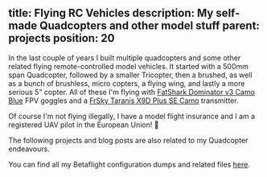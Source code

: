 title: Flying RC Vehicles
description: My self-made Quadcopters and other model stuff
parent: projects
position: 20
---

In the last couple of years I built multiple quadcopters and some other related flying remote-controlled model vehicles.
It started with a 500mm span Quadcopter, followed by a smaller Tricopter, then a brushed, as well as a bunch of brushless, micro copters, a flying wing, and lastly a more serious 5" copter.
All of these I'm flying with [FatShark Dominator v3 Camo Blue](https://hobbyking.com/en_us/dominator-v3-hydrodip-camo-blue-white.html) FPV goggles and a [FrSky Taranis X9D Plus SE Camo](https://amzn.to/2RB3o9i) transmitter.

Of course I'm not flying illegally, I have a model flight insurance and I am a registered UAV pilot in the European Union! 👮

<!--%
printQuadcopterMenu()
%-->

The following projects and blog posts are also related to my Quadcopter endeavours.

<!--%
printQuadcopterRelatedMenu()
%-->

You can find all my Betaflight configuration dumps and related files [here](https://git.xythobuz.de/thomas/copter-configs).

